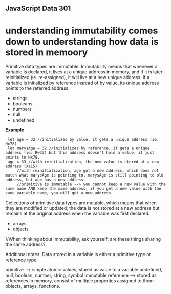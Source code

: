 ## JavaScript Data 301
# understanding immutability comes down to understanding how data is stored in memoory

Primitive data types are immutable. Immutability means that whenever a variable is declared, it lives at a unique address in memory, and if it is later reinitialized (ie. re-assigned), it will live at a new unique address. If a variable is initialized by reference insread of by value, its unique address points to the referred address.
* strings
* booleans
* numbers
* null
* undefined

**Example**
```
 let age = 32 //initializes by value, it gets a unique address (ie. Hx78)
 let marysAge = 32 //initializes by reference, it gets a unique address (ie. Rw33) but this address doesn't hold a value, it just points to Hx78.
 age = 33 //with reinitialization, the new value is stored at a new address (Xa15)
     //with reinitialization, age got a new address, which does not match what marysAge is pointing to. marysAge is still pointing to old address, but age has a new address.
     //primitive is immutable --> you cannot keep a new value with the same name AND keep the same address; if you get a new value with the same variable name, you will get a new address
```


Collections of primitive data types are mutable, which means that when they are modified or updated, the data is not stored at a new address but remains at the original address when the variable was first declared. 
* arrays
* objects 

//When thinking about immutability, ask yourself: are these things sharing the same address?

Additional notes: 
Data stored in a variable is either a primitive type or reference type

primitive --> simple atomic values, stored as value to a variable
    undefined, null, boolean, number, string, symbol
    immutable
reference --> stored as references in memory, consist of multiple properties assigned to them
    objects, arrays, functions.